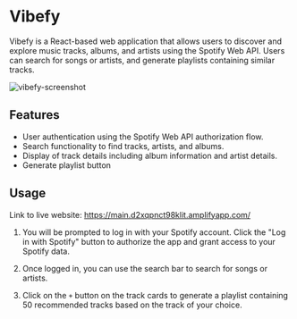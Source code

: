 # Vibefy

Vibefy is a React-based web application that allows users to discover and explore music tracks, albums, and artists using the Spotify Web API. Users can search for songs or artists, and generate playlists containing similar tracks.

![vibefy-screenshot](https://github.com/Farid-Hamid-4/vibefy/assets/71334751/a5538142-a156-4a7c-b0df-b74868e21f2c)

## Features
- User authentication using the Spotify Web API authorization flow.
- Search functionality to find tracks, artists, and albums.
- Display of track details including album information and artist details.
- Generate playlist button

## Usage
Link to live website: https://main.d2xqpnct98klit.amplifyapp.com/

1. You will be prompted to log in with your Spotify account. Click the "Log in with Spotify" button to authorize the app and grant access to your Spotify data.

2. Once logged in, you can use the search bar to search for songs or artists. 

3. Click on the `+` button on the track cards to generate a playlist containing 50 recommended tracks based on the track of your choice.
